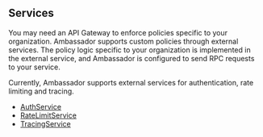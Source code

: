 ## Services

You may need an API Gateway to enforce policies specific to your organization. Ambassador supports custom policies through external services. The policy logic specific to your organization is implemented in the external service, and Ambassador is configured to send RPC requests to your service.

Currently, Ambassador supports external services for authentication, rate limiting and tracing.

* [AuthService](auth-service)
* [RateLimitService](rate-limit-service)
* [TracingService](tracing-service)
